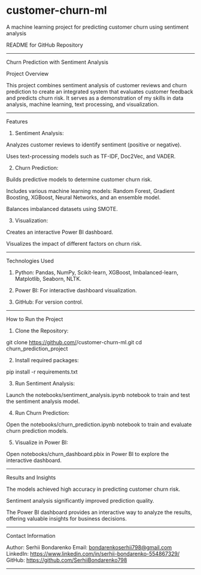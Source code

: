 # customer-churn-ml
A machine learning project for predicting customer churn using sentiment analysis

README for GitHub Repository


---

Churn Prediction with Sentiment Analysis

Project Overview

This project combines sentiment analysis of customer reviews and churn prediction to create an integrated system that evaluates customer feedback and predicts churn risk. It serves as a demonstration of my skills in data analysis, machine learning, text processing, and visualization.


---

Features

1. Sentiment Analysis:

Analyzes customer reviews to identify sentiment (positive or negative).

Uses text-processing models such as TF-IDF, Doc2Vec, and VADER.



2. Churn Prediction:

Builds predictive models to determine customer churn risk.

Includes various machine learning models: Random Forest, Gradient Boosting, XGBoost, Neural Networks, and an ensemble model.

Balances imbalanced datasets using SMOTE.



3. Visualization:

Creates an interactive Power BI dashboard.

Visualizes the impact of different factors on churn risk.





---

Technologies Used

1. Python: Pandas, NumPy, Scikit-learn, XGBoost, Imbalanced-learn, Matplotlib, Seaborn, NLTK.


2. Power BI: For interactive dashboard visualization.


3. GitHub: For version control.




---

How to Run the Project

1. Clone the Repository:

git clone https://github.com/<your-username>/customer-churn-ml.git
cd churn_prediction_project


2. Install required packages:

pip install -r requirements.txt

3. Run Sentiment Analysis:

Launch the notebooks/sentiment_analysis.ipynb notebook to train and test the sentiment analysis model.

4. Run Churn Prediction:

Open the notebooks/churn_prediction.ipynb notebook to train and evaluate churn prediction models.

5. Visualize in Power BI:

Open notebooks/churn_dashboard.pbix in Power BI to explore the interactive dashboard.


---

Results and Insights

The models achieved high accuracy in predicting customer churn risk.

Sentiment analysis significantly improved prediction quality.

The Power BI dashboard provides an interactive way to analyze the results, offering valuable insights for business decisions.



---

Contact Information

Author: Serhii Bondarenko
Email: bondarenkoserhii798@gmail.com
LinkedIn: https://www.linkedin.com/in/serhii-bondarenko-554867329/
GitHub: https://github.com/SerhiiBondarenko798


---
